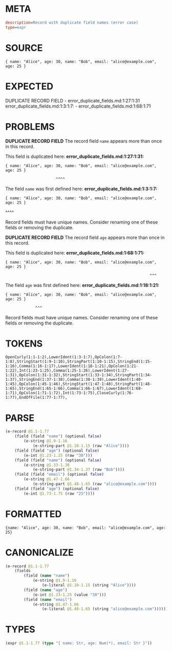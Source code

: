 # META
~~~ini
description=Record with duplicate field names (error case)
type=expr
~~~
# SOURCE
~~~roc
{ name: "Alice", age: 30, name: "Bob", email: "alice@example.com", age: 25 }
~~~
# EXPECTED
DUPLICATE RECORD FIELD - error_duplicate_fields.md:1:27:1:31
error_duplicate_fields.md:1:3:1:7: - error_duplicate_fields.md:1:68:1:71
# PROBLEMS
**DUPLICATE RECORD FIELD**
The record field ``name`` appears more than once in this record.

This field is duplicated here:
**error_duplicate_fields.md:1:27:1:31:**
```roc
{ name: "Alice", age: 30, name: "Bob", email: "alice@example.com", age: 25 }
```
                          ^^^^

The field ``name`` was first defined here:
**error_duplicate_fields.md:1:3:1:7:**
```roc
{ name: "Alice", age: 30, name: "Bob", email: "alice@example.com", age: 25 }
```
  ^^^^

Record fields must have unique names. Consider renaming one of these fields or removing the duplicate.

**DUPLICATE RECORD FIELD**
The record field ``age`` appears more than once in this record.

This field is duplicated here:
**error_duplicate_fields.md:1:68:1:71:**
```roc
{ name: "Alice", age: 30, name: "Bob", email: "alice@example.com", age: 25 }
```
                                                                   ^^^

The field ``age`` was first defined here:
**error_duplicate_fields.md:1:18:1:21:**
```roc
{ name: "Alice", age: 30, name: "Bob", email: "alice@example.com", age: 25 }
```
                 ^^^

Record fields must have unique names. Consider renaming one of these fields or removing the duplicate.

# TOKENS
~~~zig
OpenCurly(1:1-1:2),LowerIdent(1:3-1:7),OpColon(1:7-1:8),StringStart(1:9-1:10),StringPart(1:10-1:15),StringEnd(1:15-1:16),Comma(1:16-1:17),LowerIdent(1:18-1:21),OpColon(1:21-1:22),Int(1:23-1:25),Comma(1:25-1:26),LowerIdent(1:27-1:31),OpColon(1:31-1:32),StringStart(1:33-1:34),StringPart(1:34-1:37),StringEnd(1:37-1:38),Comma(1:38-1:39),LowerIdent(1:40-1:45),OpColon(1:45-1:46),StringStart(1:47-1:48),StringPart(1:48-1:65),StringEnd(1:65-1:66),Comma(1:66-1:67),LowerIdent(1:68-1:71),OpColon(1:71-1:72),Int(1:73-1:75),CloseCurly(1:76-1:77),EndOfFile(1:77-1:77),
~~~
# PARSE
~~~clojure
(e-record @1.1-1.77
	(field (field "name") (optional false)
		(e-string @1.9-1.16
			(e-string-part @1.10-1.15 (raw "Alice"))))
	(field (field "age") (optional false)
		(e-int @1.23-1.25 (raw "30")))
	(field (field "name") (optional false)
		(e-string @1.33-1.38
			(e-string-part @1.34-1.37 (raw "Bob"))))
	(field (field "email") (optional false)
		(e-string @1.47-1.66
			(e-string-part @1.48-1.65 (raw "alice@example.com"))))
	(field (field "age") (optional false)
		(e-int @1.73-1.75 (raw "25"))))
~~~
# FORMATTED
~~~roc
{name: "Alice", age: 30, name: "Bob", email: "alice@example.com", age: 25}
~~~
# CANONICALIZE
~~~clojure
(e-record @1.1-1.77
	(fields
		(field (name "name")
			(e-string @1.9-1.16
				(e-literal @1.10-1.15 (string "Alice"))))
		(field (name "age")
			(e-int @1.23-1.25 (value "30")))
		(field (name "email")
			(e-string @1.47-1.66
				(e-literal @1.48-1.65 (string "alice@example.com"))))))
~~~
# TYPES
~~~clojure
(expr @1.1-1.77 (type "{ name: Str, age: Num(*), email: Str }"))
~~~
